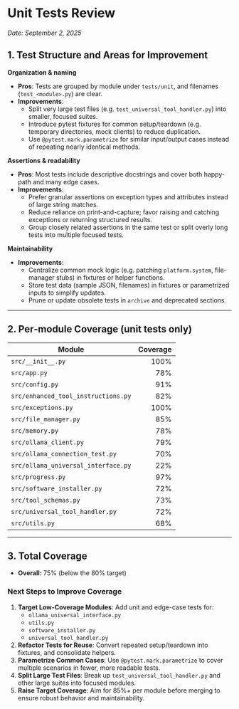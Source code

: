 # Unit Tests Review

_Date: September 2, 2025_

## 1. Test Structure and Areas for Improvement

**Organization & naming**

- **Pros**: Tests are grouped by module under `tests/unit`, and filenames (`test_<module>.py`) are clear.
- **Improvements**:
  - Split very large test files (e.g. `test_universal_tool_handler.py`) into smaller, focused suites.
  - Introduce pytest fixtures for common setup/teardown (e.g. temporary directories, mock clients) to reduce duplication.
  - Use `@pytest.mark.parametrize` for similar input/output cases instead of repeating nearly identical methods.

**Assertions & readability**

- **Pros**: Most tests include descriptive docstrings and cover both happy-path and many edge cases.
- **Improvements**:
  - Prefer granular assertions on exception types and attributes instead of large string matches.
  - Reduce reliance on print-and-capture; favor raising and catching exceptions or returning structured results.
  - Group closely related assertions in the same test or split overly long tests into multiple focused tests.

**Maintainability**

- **Improvements**:
  - Centralize common mock logic (e.g. patching `platform.system`, file-manager stubs) in fixtures or helper functions.
  - Store test data (sample JSON, filenames) in fixtures or parametrized inputs to simplify updates.
  - Prune or update obsolete tests in `archive` and deprecated sections.

---

## 2. Per‐module Coverage (unit tests only)

| Module                             | Coverage |
|------------------------------------|---------:|
| `src/__init__.py`                  | 100%     |
| `src/app.py`                       |  78%     |
| `src/config.py`                    |  91%     |
| `src/enhanced_tool_instructions.py`|  82%     |
| `src/exceptions.py`                | 100%     |
| `src/file_manager.py`              |  85%     |
| `src/memory.py`                    |  78%     |
| `src/ollama_client.py`             |  79%     |
| `src/ollama_connection_test.py`    |  70%     |
| `src/ollama_universal_interface.py`|  22%     |
| `src/progress.py`                  |  97%     |
| `src/software_installer.py`        |  72%     |
| `src/tool_schemas.py`              |  73%     |
| `src/universal_tool_handler.py`    |  72%     |
| `src/utils.py`                     |  68%     |

---

## 3. Total Coverage

- **Overall:** 75% (below the 80% target)

### Next Steps to Improve Coverage

1. **Target Low-Coverage Modules**: Add unit and edge-case tests for:
   - `ollama_universal_interface.py`
   - `utils.py`
   - `software_installer.py`
   - `universal_tool_handler.py`
2. **Refactor Tests for Reuse**: Convert repeated setup/teardown into fixtures, and consolidate helpers.
3. **Parametrize Common Cases**: Use `@pytest.mark.parametrize` to cover multiple scenarios in fewer, more readable tests.
4. **Split Large Test Files**: Break up `test_universal_tool_handler.py` and other large suites into focused modules.
5. **Raise Target Coverage**: Aim for 85%+ per module before merging to ensure robust behavior and maintainability.
